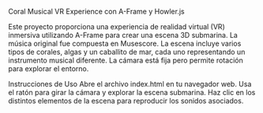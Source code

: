 Coral Musical VR Experience con A-Frame y Howler.js

Este proyecto proporciona una experiencia de realidad virtual (VR) inmersiva utilizando A-Frame para crear una escena 3D submarina. La música original fue compuesta en Musescore. La escena incluye varios tipos de corales, algas y un caballito de mar, cada uno representando un instrumento musical diferente. La cámara está fija pero permite rotación para explorar el entorno.

Instrucciones de Uso
Abre el archivo index.html en tu navegador web.
Usa el ratón para girar la cámara y explorar la escena submarina.
Haz clic en los distintos elementos de la escena para reproducir los sonidos asociados.

